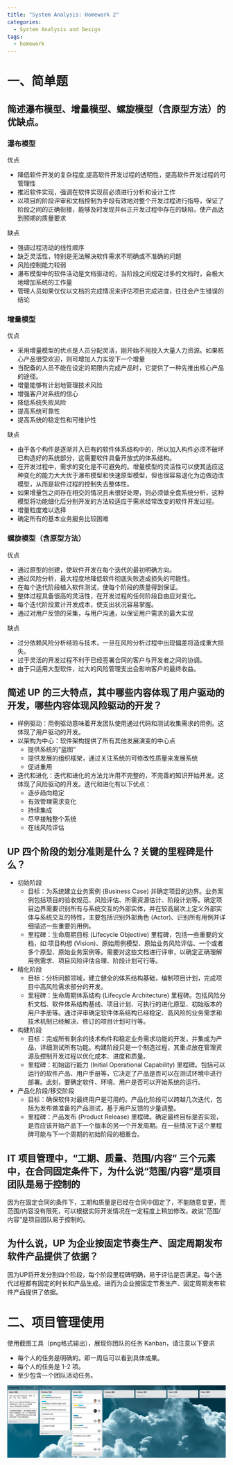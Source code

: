 ```yaml
---
title: "System Analysis: Homework 2"
categories:
  - System Analysis and Design
tags:
  - homework
---
```


# 一、简单题

## 简述瀑布模型、增量模型、螺旋模型（含原型方法）的优缺点。

### 瀑布模型

优点

* 降低软件开发的复杂程度,提高软件开发过程的透明性，提高软件开发过程的可管理性
* 推迟软件实现，强调在软件实现前必须进行分析和设计工作
* 以项目的阶段评审和文档控制为手段有效地对整个开发过程进行指导，保证了阶段之间的正确衔接，能够及时发现并纠正开发过程中存在的缺陷，使产品达到预期的质量要求

缺点 

* 强调过程活动的线性顺序
* 缺乏灵活性，特别是无法解决软件需求不明确或不准确的问题
* 风险控制能力较弱
* 瀑布模型中的软件活动是文档驱动的，当阶段之间规定过多的文档时，会极大地增加系统的工作量
* 管理人员如果仅仅以文档的完成情况来评估项目完成进度，往往会产生错误的结论

### 增量模型

优点

* 采用增量模型的优点是人员分配灵活，刚开始不用投入大量人力资源。如果核心产品很受欢迎，则可增加人力实现下一个增量
* 当配备的人员不能在设定的期限内完成产品时，它提供了一种先推出核心产品的途径。
* 增量能够有计划地管理技术风险
* 增强客户对系统的信心
* 降低系统失败风险
* 提高系统可靠性
* 提高系统的稳定性和可维护性

缺点

* 由于各个构件是逐渐并入已有的软件体系结构中的，所以加入构件必须不破坏已构造好的系统部分，这需要软件具备开放式的体系结构。
* 在开发过程中，需求的变化是不可避免的。增量模型的灵活性可以使其适应这种变化的能力大大优于瀑布模型和快速原型模型，但也很容易退化为边做边改模型，从而是软件过程的控制失去整体性。
* 如果增量包之间存在相交的情况且未很好处理，则必须做全盘系统分析，这种模型将功能细化后分别开发的方法较适应于需求经常改变的软件开发过程。
* 增量粒度难以选择
* 确定所有的基本业务服务比较困难

### 螺旋模型（含原型方法）

优点

* 通过原型的创建，使软件开发在每个迭代的最初明确方向。
* 通过风险分析，最大程度地降低软件彻底失败造成损失的可能性。
* 在每个迭代阶段植入软件测试，使每个阶段的质量得到保证。
* 整体过程具备很高的灵活性，在开发过程的任何阶段自由应对变化。
* 每个迭代阶段累计开发成本，使支出状况容易掌握。
* 通过对用户反馈的采集，与用户沟通，以保证用户需求的最大实现

缺点 

* 过分依赖风险分析经验与技术，一旦在风险分析过程中出现偏差将造成重大损失。
* 过于灵活的开发过程不利于已经签署合同的客户与开发者之间的协调。
* 由于只适用大型软件，过大的风险管理支出会影响客户的最终收益。

## 简述 UP 的三大特点，其中哪些内容体现了用户驱动的开发，哪些内容体现风险驱动的开发？

* 样例驱动：用例驱动意味着开发团队使用通过代码和测试收集需求的用例。这体现了用户驱动的开发。
* 以架构为中心：软件架构提供了所有其他发展演变的中心点 
    * 提供系统的“蓝图”
    * 提供发展的组织框架，通过关注系统的可修改性质量来发展系统
    * 促进重用
* 迭代和进化：迭代和进化的方法允许用不完整的，不完善的知识开始开发。这体现了风险驱动的开发。迭代和进化有以下优点： 
    * 逐步趋向稳定
    * 有效管理需求变化
    * 持续集成
    * 尽早接触整个系统
    * 在线风险评估

## UP 四个阶段的划分准则是什么？关键的里程碑是什么？

* 初始阶段
    * 目标：为系统建立业务案例 (Business Case) 并确定项目的边界。业务案例包括项目的验收规范、风险评估、所需资源估计、阶段计划等。确定项目边界需要识别所有与系统交互的外部实体，并在较高层次上定义外部实体与系统交互的特性，主要包括识别外部角色 (Actor)、识别所有用例并详细描述一些重要的用例。
    * 里程碑：生命周期目标 (Lifecycle Objective) 里程碑，包括一些重要的文档，如:项目构想 (Vision)、原始用例模型、原始业务风险评估、一个或者多个原型、原始业务案例等。需要对这些文档进行评审，以确定正确理解用例需求、项目风险评估合理、阶段计划可行等。
* 精化阶段
    * 目标：分析问题领域，建立健全的体系结构基础，编制项目计划，完成项目中高风险需求部分的开发。
    * 里程碑：生命周期体系结构 (Lifecycle Architecture) 里程碑。包括风险分析文档、软件体系结构基线、项目计划、可执行的进化原型、初始版本的用户手册等。通过评审确定软件体系结构已经稳定、高风险的业务需求和技术机制已经解决、修订的项目计划可行等。
* 构建阶段
    * 目标：完成所有剩余的技术构件和稳定业务需求功能的开发，并集成为产品，详细测试所有功能。构建阶段只是一个制造过程，其重点放在管理资源及控制开发过程以优化成本、进度和质量。
    * 里程碑：初始运行能力 (Initial Operational Capability) 里程碑。包括可以运行的软件产品、用户手册等，它决定了产品是否可以在测试环境中进行部署。此刻，要确定软件、环境、用户是否可以开始系统的运行。
* 产品化阶段/移交阶段
    * 目标：确保软件对最终用户是可用的。产品化阶段可以跨越几次迭代，包括为发布做准备的产品测试，基于用户反馈的少量调整。
    * 里程碑：产品发布 (Product Release) 里程碑。确定最终目标是否实现，是否应该开始产品下一个版本的另一个开发周期。在一些情况下这个里程碑可能与下一个周期的初始阶段的相重合。

## IT 项目管理中，“工期、质量、范围/内容” 三个元素中，在合同固定条件下，为什么说“范围/内容”是项目团队是易于控制的

因为在固定合同的条件下，工期和质量是已经在合同中固定了，不能随意变更，而范围/内容没有限死，可以根据实际开发情况在一定程度上稍加修改。故说“范围/内容”是项目团队易于控制的。

## 为什么说，UP 为企业按固定节奏生产、固定周期发布软件产品提供了依据？

因为UP将开发分割四个阶段，每个阶段里程碑明确，易于评估是否满足。每个迭代过程都有固定的时长和产品生成。进而为企业按固定节奏生产、固定周期发布软件产品提供了依据。

# 二、项目管理使用

使用截图工具（png格式输出），展现你团队的任务 Kanban，请注意以下要求 
* 每个人的任务是明确的。即一周后可以看到具体成果。
* 每个人的任务是 1-2 项。
* 至少包含一个团队活动任务。

![kanban](/assets/images/system_analysis/hw2_kanban.png)